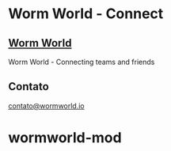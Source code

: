 # Worm World - Connect

## [Worm World](https://wormworld.io)

Worm World -  Connecting teams and friends

## Contato

contato@wormworld.io
# wormworld-mod
